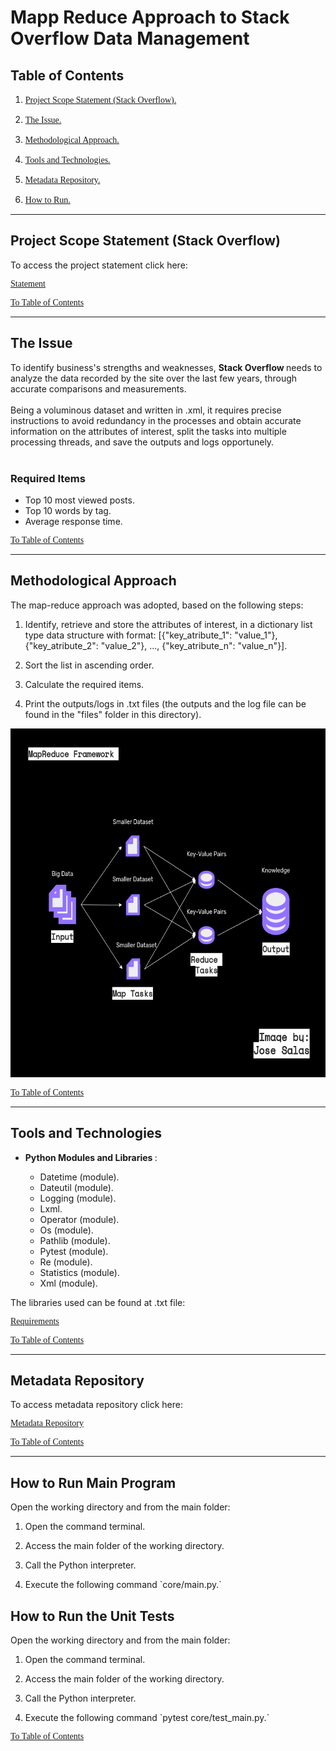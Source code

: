 <head>
    <meta http-equiv="Content-Type"content="text/html"charset="utf-8">
    <link href="./css_estilos/estilo_01.css"rel="stylesheet"type="text/css"> 
</head>

<div id='id0' > </div>

<body>
    <h1> <b> Mapp Reduce Approach to Stack Overflow Data Management </b> </h1>
</body>

<body>
    <h2> <b> Table of Contents </b> </h2>
</body>

1.  [<p style="font-family: rubik"> Project Scope Statement (Stack Overflow). </p>](#id1)
2.  [<p style="font-family: rubik"> The Issue. </p>](#id2)
3.  [<p style="font-family: rubik"> Methodological Approach. </p>](#id3)
4.  [<p style="font-family: rubik"> Tools and Technologies. </p>](#id4)
5.  [<p style="font-family: rubik"> Metadata Repository. </p>](#id5)
6.  [<p style="font-family: rubik"> How to Run. </p>](#id6)

---

<div id='id1' > </div>

<body>
    <h2> <b> Project Scope Statement (Stack Overflow) </b> </h2>
    <p>
    To access the project statement click here:
    </p>
</body>

[<p style="font-family: rubik"> Statement </p>](da_py_cases.pdf)

[<p style="font-family: rubik"> To Table of Contents </p> ](#id0)

---

<div id='id2' > </div>

<body>
    <h2> <b> The Issue </b> </h2>
    <p>
    To identify business's strengths and weaknesses, <b> Stack Overflow </b> needs to analyze the data recorded by the site over the last few years, through accurate comparisons and measurements.<br>
    <br>
    Being a voluminous dataset and written in .xml, it requires precise instructions to avoid redundancy in the processes and obtain accurate information on the attributes of interest, split the tasks into multiple processing threads, and save the outputs and logs opportunely. <br>
    <br>
    <h3> <b> Required Items </b> </h3>
    <ul>
        <li> Top 10 most viewed posts. </li>
        <li> Top 10 words by tag. </li>
        <li> Average response time. </li>
    </ul>
</body>

[<p style="font-family: rubik"> To Table of Contents </p> ](#id0)

---

<div id='id3' > </div>

<body>
    <h2> <b> Methodological Approach </b> </h2>
    <p>
    The map-reduce approach was adopted, based on the following steps: <br>
    <ol>
            <li> Identify, retrieve and store the attributes of interest, in a dictionary list type data structure with format: [{"key_atribute_1": "value_1"}, {"key_atribute_2": "value_2"}, ..., {"key_atribute_n": "value_n"}].  </p> </li>
            <li> Sort the list in ascending order.  </p> </li>
            <li> Calculate the required items.
            </p> </li>
            <li> Print the outputs/logs in .txt files (the outputs and the log file can be found in the "files" folder in this directory). </p> </li>
    </ol>  
    </p>
</body>

<img src="./css_estilos/hadoop_docker.drawio.png" style="float: center" width="600" height="558">

[<p style="font-family: rubik"> To Table of Contents </p> ](#id0)

---

<div id='id4' > </div>

<body>
    <h2> <b> Tools and Technologies </b> </h2>
    <p>
        <ul>
            <li> <b> <p> 
            Python Modules and Libraries
            </b>: 
                <ul>
                    <li> Datetime (module). </li>
                    <li> Dateutil (module). </li>
                    <li> Logging (module). </li>
                    <li> Lxml. </li>
                    <li> Operator (module). </li>
                    <li> Os (module). </li>
                    <li> Pathlib (module). </li>
                    <li> Pytest (module). </li>
                    <li> Re (module). </li>
                    <li> Statistics (module). </li>
                    <li> Xml (module). </li>
                </ul>
            </p> </li>
        </ul>
    </p>
</body>

<body>
    <p>
    The libraries used can be found at .txt file:
    <br>
    </p>
</body>

[<p style="font-family: rubik"> Requirements </p> ](requirements.txt)

[<p style="font-family: rubik"> To Table of Contents </p> ](#id0)

---

<div id='id5' > </div>

<body>
    <h2> <b> Metadata Repository </b> </h2>
    <p>
    To access metadata repository click here:
    </p>
</body>

[<p style="font-family: rubik"> Metadata Repository </p>](metadata_repository.txt)

[<p style="font-family: rubik"> To Table of Contents </p> ](#id0)

---

<div id='id6' > </div>

<body>
    <h2> <b> How to Run Main Program </b> </h2>
    <p>
    Open the working directory and from the main folder:
    <ol>
        <li> <p> Open the command terminal. </p> </li>
        <li> <p> Access the main folder of the working directory. </p> </li>
        <li> <p> Call the Python interpreter. </p> </li> 
        <li> <p> Execute the following command `core/main.py.` </p> </li>
    </ol>
    </p>
    <h2> <b> How to Run the Unit Tests </b> </h2>
    <p>
    Open the working directory and from the main folder:
    <ol>
        <li> <p> Open the command terminal. </p> </li>
        <li> <p> Access the main folder of the working directory. </p> </li>
        <li> <p> Call the Python interpreter. </p> </li> 
        <li> <p> Execute the following command `pytest core/test_main.py.` </p> </li>
    </ol>
    </p>
</body>

[<p style="font-family: rubik"> To Table of Contents </p> ](#id0)
